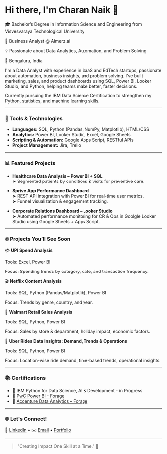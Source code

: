 # Hi there, I'm Charan Naik 👋

🎓 Bachelor’s Degree in Information Science and Engineering from Visvesvaraya Technological University

👔 Business Analyst @ Aimerz.ai

💡 Passionate about Data Analytics, Automation, and Problem Solving  

📍 Bengaluru, India

I'm a Data Analyst with experience in SaaS and EdTech startups, passionate about automation, business insights, and problem solving. I’ve built marketing, sales, and product dashboards using SQL, Power BI, Looker Studio, and Python, helping teams make better, faster decisions.

Currently pursuing the IBM Data Science Certification to strengthen my Python, statistics, and machine learning skills.

---

### 🔧 Tools & Technologies

- **Languages:** SQL, Python (Pandas, NumPy, Matplotlib), HTML/CSS  
- **Analytics:** Power BI, Looker Studio, Excel, Google Sheets  
- **Scripting & Automation:** Google Apps Script, RESTful APIs  
- **Project Management:** Jira, Trello

---

### 📊 Featured Projects

- **Healthcare Data Analysis – Power BI + SQL**  
  ➤ Segmented patients by conditions & visits for preventive care.

- **Sprive App Performance Dashboard**  
  ➤ REST API integration with Power BI for real-time user metrics.  
  ➤ Funnel visualization & engagement tracking.

- **Corporate Relations Dashboard – Looker Studio**  
  ➤ Automated performance monitoring for CR & Ops in Goolgle Looker Studio using Google Sheets + Apps Script.
  

---

### 🔥 Projects You’ll See Soon

💳 **UPI Spend Analysis**  

Tools: Excel, Power BI

Focus: Spending trends by category, date, and transaction frequency.

🎬 **Netflix Content Analysis**

Tools: SQL, Python (Pandas/Matplotlib), Power BI

Focus: Trends by genre, country, and year.

🛒 **Walmart Retail Sales Analysis**

Tools: SQL, Python, Power BI

Focus: Sales by store & department, holiday impact, economic factors.

🚖 **Uber Rides Data Insights: Demand, Trends & Operations**

Tools: SQL, Python, Power BI

Focus: Location-wise ride demand, time-based trends, operational insights.

---

### 📚 Certifications
- 📄 IBM Python for Data Science, AI & Development -  in Progress
- 📄 [PwC Power BI - Forage](https://forage-uploads-prod.s3.amazonaws.com/completion-certificates/PwC%20Switzerland/a87GpgE6tiku7q3gu_PwC%20Switzerland_7iubQggERNRaQ6yjq_1717047989564_completion_certificate.pdf)  
- 📄 [Accenture Data Analytics – Forage](https://forage-uploads-prod.s3.amazonaws.com/completion-certificates/Accenture%20North%20America/hzmoNKtzvAzXsEqx8_Accenture%20North%20America_7iubQggERNRaQ6yjq_1715576957378_completion_certificate.pdf)

---

### 🌐 Let's Connect!

💼 [LinkedIn](https://www.linkedin.com/in/charan-naik-analyst) • ✉️ [Email](charan07naik@gmail.com) • [Portfolio](https://www.datascienceportfol.io/charannaik)

---

> "Creating Impact One Skill at a Time." 🚀
